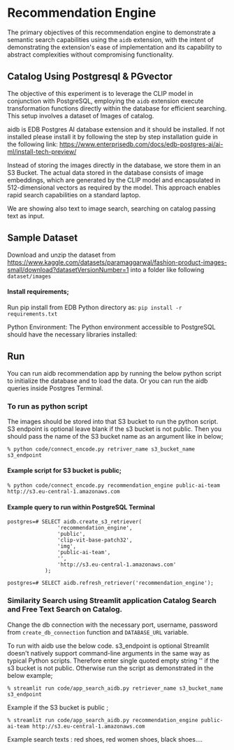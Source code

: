 # Recommendation Engine

The primary objectives of this recommendation engine to demonstrate a semantic search capabilities using the `aidb` extension, with the intent of demonstrating the extension's ease of implementation and its capability to abstract complexities without compromising functionality.

## Catalog Using Postgresql &amp; PGvector

The objective of this experiment is to leverage the CLIP model in conjunction with PostgreSQL, employing the `aidb` extension execute transformation functions directly within the database for efficient searching. This setup involves a dataset of Images of catalog. 

aidb is EDB Postgres AI database extension and it should be installed. If not installed please install it by following the step by step installation guide in the following link: https://www.enterprisedb.com/docs/edb-postgres-ai/ai-ml/install-tech-preview/

Instead of storing the images directly in the database, we store them in an S3 Bucket. The actual data stored in the database consists of image embeddings, which are generated by the CLIP model and encapsulated in 512-dimensional vectors as required by the model. This approach enables rapid search capabilities on a standard laptop.

We are showing also text to image search, searching on catalog passing text as input. 

## Sample Dataset
Download and unzip the dataset from https://www.kaggle.com/datasets/paramaggarwal/fashion-product-images-small/download?datasetVersionNumber=1
into a folder like following `dataset/images`

#### Install requirements;

Run pip install from EDB Python directory as: `pip install -r requirements.txt`


Python Environment: The Python environment accessible to PostgreSQL should have the necessary libraries installed: 

## Run

You can run aidb recommendation app by running the below python script to initialize the database and to load the data. Or you can run the aidb queries inside Postgres Terminal.

### To run as python script

The images should be stored into that S3 bucket to run the python script. S3 endpoint is optional leave blank if the s3 bucket is not public. Then you should pass the name of the S3 bucket name as an argument like in below;

```
% python code/connect_encode.py retriver_name s3_bucket_name s3_endpoint
```
#### Example script for S3 bucket is public; 
```
% python code/connect_encode.py recommendation_engine public-ai-team http://s3.eu-central-1.amazonaws.com
```

#### Example query to run within PostgreSQL Terminal
```
postgres=# SELECT aidb.create_s3_retriever(
                'recommendation_engine',
                'public', 
                'clip-vit-base-patch32',
                'img',
                'public-ai-team',
                '',
                'http://s3.eu-central-1.amazonaws.com'
            );

postgres=# SELECT aidb.refresh_retriever('recommendation_engine');
```

### Similarity Search using Streamlit application Catalog Search and Free Text Search on Catalog. 

Change the db connection with the necessary port, username, password from `create_db_connection` function and `DATABASE_URL` variable. 

To run with aidb use the below code. s3_endpoint is optional Streamlit doesn't natively support command-line arguments in the same way as typical Python scripts. Therefore enter single quoted empty string '' if the s3 bucket is not public. Otherwise run the script as demonstrated in the below example;
```
% streamlit run code/app_search_aidb.py retriever_name s3_bucket_name s3_endpoint
```

Example if the S3 bucket is public ; 
```
% streamlit run code/app_search_aidb.py recommendation_engine public-ai-team http://s3.eu-central-1.amazonaws.com
```

Example search texts : red shoes, red women shoes, black shoes....
